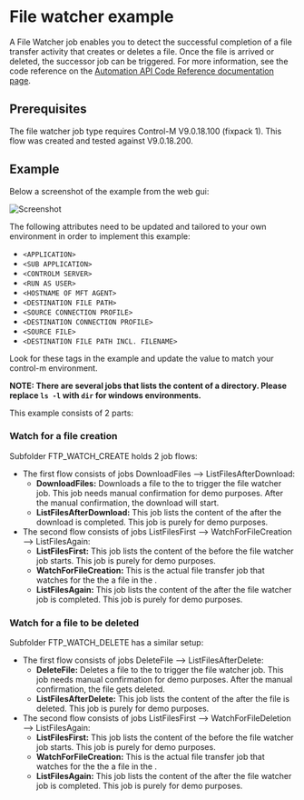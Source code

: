 # File watcher example

A File Watcher job enables you to detect the successful completion of a file transfer activity that creates or deletes a file. Once the file is arrived or deleted, the successor job can be triggered. For more information, see the code reference on the [Automation API Code Reference documentation page](https://docs.bmc.com/docs/display/public/workloadautomation/Control-M+Automation+API+-+Code+Reference).

## Prerequisites  
The file watcher job type requires Control-M V9.0.18.100 (fixpack 1). This flow was created and tested against V9.0.18.200.  

## Example

Below a screenshot of the example from the web gui:

![Screenshot](images/file-watcher-flow.png)

The following attributes need to be updated and tailored to your own environment in order to implement this example: 

* ```<APPLICATION>```
* ```<SUB APPLICATION>```
* ```<CONTROLM SERVER>```
* ```<RUN AS USER>```
* ```<HOSTNAME OF MFT AGENT>```
* ```<DESTINATION FILE PATH>```
* ```<SOURCE CONNECTION PROFILE>```
* ```<DESTINATION CONNECTION PROFILE>```
* ```<SOURCE FILE>```
* ```<DESTINATION FILE PATH INCL. FILENAME>```	

Look for these tags in the example and update the value to match your control-m environment.

__NOTE: There are several jobs that lists the content of a directory. Please replace ```ls -l``` with ```dir``` for windows environments.__	
				
This example consists of 2 parts:

### Watch for a file creation

Subfolder FTP_WATCH_CREATE holds 2 job flows:

* The first flow consists of jobs DownloadFiles --> ListFilesAfterDownload: 
	* __DownloadFiles:__ Downloads a file to the <DESTINATION PATH> to trigger the file watcher job. This job needs manual confirmation for demo purposes. After the manual confirmation, the download will start. 
	* __ListFilesAfterDownload:__ This job lists the content of the <DESTINATION PATH> after the download is completed. This job is purely for demo purposes.
* The second flow consists of jobs ListFilesFirst --> WatchForFileCreation --> ListFilesAgain:
	* __ListFilesFirst:__ This job lists the content of the <DESTINATION PATH> before the file watcher job starts. This job is purely for demo purposes.
	* __WatchForFileCreation:__ This is the actual file transfer job that watches for the the a file in the <DESTINATION PATH>.
	* __ListFilesAgain:__ This job lists the content of the <DESTINATION PATH> after the file watcher job is completed. This job is purely for demo purposes.

### Watch for a file to be deleted

Subfolder FTP_WATCH_DELETE has a similar setup:

* The first flow consists of jobs DeleteFile --> ListFilesAfterDelete: 
	* __DeleteFile:__ Deletes a file to the <DESTINATION PATH> to trigger the file watcher job. This job needs manual confirmation for demo purposes. After the manual confirmation, the file gets deleted. 
	* __ListFilesAfterDelete:__ This job lists the content of the <DESTINATION PATH> after the file is deleted. This job is purely for demo purposes.
* The second flow consists of jobs ListFilesFirst --> WatchForFileDeletion --> ListFilesAgain:
	* __ListFilesFirst:__ This job lists the content of the <DESTINATION PATH> before the file watcher job starts. This job is purely for demo purposes.
	* __WatchForFileCreation:__ This is the actual file transfer job that watches for the the a file in the <DESTINATION PATH>.
	* __ListFilesAgain:__ This job lists the content of the <DESTINATION PATH> after the file watcher job is completed. This job is purely for demo purposes.
